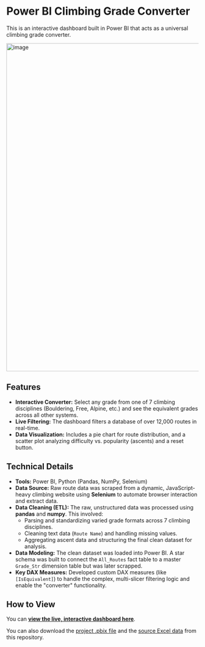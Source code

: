 # Power BI Climbing Grade Converter

This is an interactive dashboard built in Power BI that acts as a universal climbing grade converter.

<img width="1523" height="859" alt="image" src="https://github.com/user-attachments/assets/03e28ad6-89e4-4d5c-9262-0e3bce793352" />


## Features
* **Interactive Converter:** Select any grade from one of 7 climbing disciplines (Bouldering, Free, Alpine, etc.) and see the equivalent grades across all other systems.
* **Live Filtering:** The dashboard filters a database of over 12,000 routes in real-time.
* **Data Visualization:** Includes a pie chart for route distribution, and a scatter plot analyzing difficulty vs. popularity (ascents) and a reset button.

## Technical Details

* **Tools:** Power BI, Python (Pandas, NumPy, Selenium)
* **Data Source:** Raw route data was scraped from a dynamic, JavaScript-heavy climbing website using **Selenium** to automate browser interaction and extract data.
* **Data Cleaning (ETL):** The raw, unstructured data was processed using **pandas** and **numpy**. This involved:
    * Parsing and standardizing varied grade formats across 7 climbing disciplines.
    * Cleaning text data (`Route Name`) and handling missing values.
    * Aggregating ascent data and structuring the final clean dataset for analysis.
* **Data Modeling:** The clean dataset was loaded into Power BI. A star schema was built to connect the `All_Routes` fact table to a master `Grade_Str` dimension table but was later scrapped.
* **Key DAX Measures:** Developed custom DAX measures (like `[IsEquivalent]`) to handle the complex, multi-slicer filtering logic and enable the "converter" functionality.


## How to View

You can [**view the live, interactive dashboard here**](https://tinyurl.com/ClimbingConverter).

You can also download the [project .pbix file](https://github.com/Stan-Flavius/Climbing-Grade-Converter/blob/main/Grade%20Converter.pbix) and the [source Excel data](https://github.com/Stan-Flavius/Climbing-Grade-Converter/blob/main/crag_routes.csv) from this repository.

